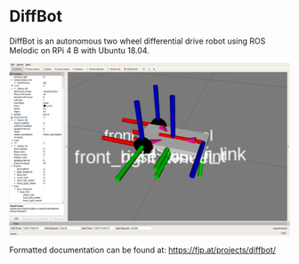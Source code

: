 # DiffBot

DiffBot is an autonomous two wheel differential drive robot using ROS Melodic on RPi 4 B with Ubuntu 18.04.


![DiffBot RViz](docs/resources/rviz_diffbot_basic.png)

Formatted documentation can be found at: https://fjp.at/projects/diffbot/
